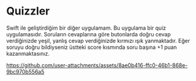 # Quizzler
Swift ile geliştirdiğim bir diğer uygulamam. Bu uygulama bir quiz uygulamasıdır. Soruların cevaplarına göre butonlarda doğru cevap verdiğinizde yeşil, yanlış cevap verdiğinizde kırmızı ışık yanmaktadır. Eğer soruyu doğru bildiyseniz üstteki score kısmında soru başına +1 puan kazanmaktasınız. 

https://github.com/user-attachments/assets/8ae0b416-ffc0-46b1-868e-9bc970b556a5


